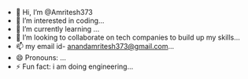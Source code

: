 - 👋 Hi, I’m @Amritesh373
- 👀 I’m interested in coding...
- 🌱 I’m currently learning ...
- 💞️ I’m looking to collaborate on tech companies to build up my skills...
- 📫 my email id- anandamritesh373@gmail.com...
- 😄 Pronouns:  ...
- ⚡ Fun fact: i am doing engineering...

<!---
Amritesh373/Amritesh373 is a ✨ special ✨ repository because its `README.md` (this file) appears on your GitHub profile.
You can click the Preview link to take a look at your changes.
--->

